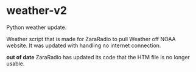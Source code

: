 # weather-v2
 Python weather update. 

 Weather script that is made for ZaraRadio to pull 
Weather off NOAA website. It was updated with handling 
no internet connection. 

**out of date**
ZaraRadio has updated its code that the HTM file is no longer usable. 
  
